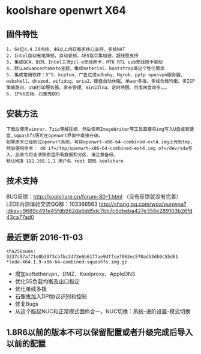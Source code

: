 koolshare openwrt X64  
===================================

## 固件特性

    1. 64位4.4.30内核，4G以上内存和多核心支持，多核NAT
    2. Intel自动省电降频，自动睿频，AES指令集加速，超线程支持
    3. 集成QCA、BCM、Intel主流pcl-e无线网卡，MTK RTL usb无线网卡驱动
    4. 默认advancedtomato主题，集成material、bootstrap满足个性化需求
    5. 集成常用软件：S^S、kcptun、广告过滤adbyby、Ngrok、pptp openvpn服务器、webshell、dnspod、wifidog、aria2、硬盘自动休眠、单wan多拨、多线负载均衡、多ISP策略路由、USB打印服务器、家长管理、miniDlna、定时唤醒、百度网盘同步。。。
    6. IPV6支持、石像鬼QOS

## 安装方法

    下载后使用winrar、7zip等解压缩，然后使用ImageWriter等工具直接将img写入U盘或者硬盘,squashfs版可在openwrt界面中直接升级。
    如果原来已经刷过openwrt系统，可将openwrt-x86-64-combined-ext4.img上传到tmp,然后使用命令： dd if=/tmp/openwrt-x86-64-combined-ext4.img of=/dev/sda写入。此命令将会清除原盘所有数据和分区，请注意备份。
    默认WEB 192.168.1.1 用户名 root 密码 koolshare
## 技术支持

BUG反馈：<http://koolshare.cn/forum-80-1.html>  （没有反馈就没有完善）   LEDE内测体验交流QQ群：103366563 <http://shang.qq.com/wpa/qunwpa?idkey=9689c491e45fdb982da6dd5dc7bb7c8dbeba427e358e289103b26fd43ca77ad0>

## 最近更新 2016-11-03
    sha256sums:
    9237c97af71e8b3973cbfbc3472e6b6177ae94ffce7062ec570ad53db9c55d61 *lede-X64.1.9-x86-64-combined-squashfs.img.gz


* 增加softethervpn、DMZ、Koolproxy、AppleDNS
* 优化SS负载均衡及出口指定
* 优化单线多拨
* 石像鬼加入DPI协议识别和控制
* 修复Bugs
* 从这个版起NUC和正常模式固件合一，NUC切换：系统-进阶设置-模式切换

## 1.8R6以前的版本不可以保留配置或者升级完成后导入以前的配置